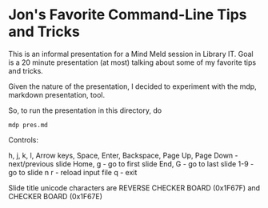 # Jon's Favorite Command-Line Tips and Tricks

This is an informal presentation for a Mind Meld session in Library IT. Goal is a 20 minute presentation (at most) talking about some of my favorite tips and tricks.

Given the nature of the presentation, I decided to experiment with the mdp, markdown presentation, tool.


So, to run the presentation in this directory, do 

`mdp pres.md`

Controls:

h, j, k, l, Arrow keys, Space, Enter, Backspace, Page Up, Page Down - next/previous slide
Home, g - go to first slide
End, G - go to last slide
1-9 - go to slide n
r - reload input file
q - exit


Slide title unicode characters are REVERSE CHECKER BOARD (0x1F67F)  and CHECKER BOARD (0x1F67E)
